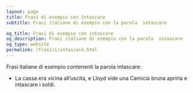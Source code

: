 ```yaml
---
layout: page
title: Frasi di esempio con intascare 
subtitle: Frasi italiane di esempio con la parola  intascare

og_title: Frasi di esempio con intascare 
og_description: Frasi italiane di esempio con la parola  intascare
og_type: website
permalink: /frasi/i/intascare.html
---
```


Frasi italiane di esempio contenenti la parola intascare:


- La cassa era vicina all’uscita, e Lloyd vide una Camicia bruna aprirla e intascare i soldi.
